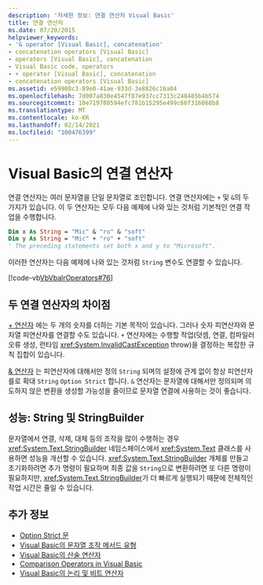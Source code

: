 ```yaml
---
description: '자세한 정보: 연결 연산자 Visual Basic'
title: 연결 연산자
ms.date: 07/20/2015
helpviewer_keywords:
- '& operator [Visual Basic], concatenation'
- concatenation operators [Visual Basic]
- operators [Visual Basic], concatenation
- Visual Basic code, operators
- + operator [Visual Basic], concatenation
- concatenation operators [Visual Basic]
ms.assetid: e59908c3-89e0-41ae-933d-3e8826c16a04
ms.openlocfilehash: 7d007a830e4547f87e937cc7313c248485b4b574
ms.sourcegitcommit: 10e719780594efc781b15295e499c66f316068b8
ms.translationtype: MT
ms.contentlocale: ko-KR
ms.lasthandoff: 02/14/2021
ms.locfileid: "100476399"
---
```

# <a name="concatenation-operators-in-visual-basic"></a>Visual Basic의 연결 연산자

연결 연산자는 여러 문자열을 단일 문자열로 조인합니다. 연결 연산자에는 `+` 및 `&`의 두 가지가 있습니다. 이 두 연산자는 모두 다음 예제에 나와 있는 것처럼 기본적인 연결 작업을 수행합니다.

```vb
Dim x As String = "Mic" & "ro" & "soft"
Dim y As String = "Mic" + "ro" + "soft"
' The preceding statements set both x and y to "Microsoft".
```

이러한 연산자는 다음 예제에 나와 있는 것처럼 `String` 변수도 연결할 수 있습니다.

[!code-vb[VbVbalrOperators#76](~/samples/snippets/visualbasic/VS_Snippets_VBCSharp/VbVbalrOperators/VB/Class1.vb#76)]

## <a name="differences-between-the-two-concatenation-operators"></a>두 연결 연산자의 차이점

[+ 연산자](../../../language-reference/operators/addition-operator.md) 에는 두 개의 숫자를 더하는 기본 목적이 있습니다. 그러나 숫자 피연산자와 문자열 피연산자를 연결할 수도 있습니다. `+` 연산자에는 수행할 작업(덧셈, 연결, 컴파일러 오류 생성, 런타임 <xref:System.InvalidCastException> throw)을 결정하는 복잡한 규칙 집합이 있습니다.

[& 연산자](../../../language-reference/operators/concatenation-operator.md) 는 피연산자에 대해서만 정의 `String` 되며의 설정에 관계 없이 항상 피연산자를로 확대 `String` `Option Strict` 합니다. `&` 연산자는 문자열에 대해서만 정의되며 의도하지 않은 변환을 생성할 가능성을 줄이므로 문자열 연결에 사용하는 것이 좋습니다.

## <a name="performance-string-and-stringbuilder"></a>성능: String 및 StringBuilder

문자열에서 연결, 삭제, 대체 등의 조작을 많이 수행하는 경우 <xref:System.Text.StringBuilder> 네임스페이스에서 <xref:System.Text> 클래스를 사용하면 성능을 개선할 수 있습니다. <xref:System.Text.StringBuilder> 개체를 만들고 초기화하려면 추가 명령이 필요하며 최종 값을 `String`으로 변환하려면 또 다른 명령이 필요하지만, <xref:System.Text.StringBuilder>가 더 빠르게 실행되기 때문에 전체적인 작업 시간은 줄일 수 있습니다.

## <a name="see-also"></a>추가 정보

- [Option Strict 문](../../../language-reference/statements/option-strict-statement.md)
- [Visual Basic의 문자열 조작 메서드 유형](../strings/types-of-string-manipulation-methods.md)
- [Visual Basic의 산술 연산자](arithmetic-operators.md)
- [Comparison Operators in Visual Basic](comparison-operators.md)
- [Visual Basic의 논리 및 비트 연산자](logical-and-bitwise-operators.md)

